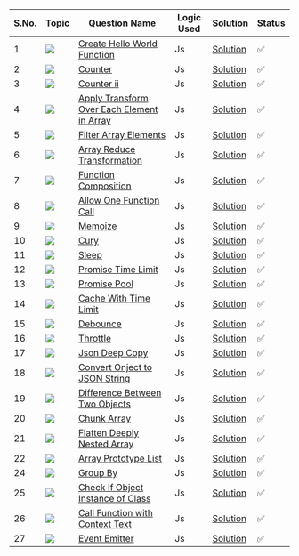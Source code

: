 S.No. | Topic | Question Name | Logic Used | Solution | Status |
------|---------------|------------|-------|------|------|
1 | ![](https://img.shields.io/badge/JS-f0772b?style=for-the-badge&logo=array&logoColor=black) | [Create Hello World Function](https://leetcode.com/problems/create-hello-world-function/description/?utm_campaign=PostD1&utm_medium=Post&utm_source=Post&gio_link_id=QPDw0kJR) | Js | [Solution](https://github.com/himanshugupta09/LEETCODE_SOLUTIONS/blob/main/30_Days_JavaScript/create-hello-world.js) | ✅ |
2 | ![](https://img.shields.io/badge/JS-f0772b?style=for-the-badge&logo=array&logoColor=black) | [Counter](https://leetcode.com/problems/counter/description/?utm_campaign=PostD2&utm_medium=Post&utm_source=Post&gio_link_id=xogkVqBo) | Js | [Solution](https://github.com/himanshugupta09/LEETCODE_SOLUTIONS/blob/main/30_Days_JavaScript/counter.js) | ✅ |
3 | ![](https://img.shields.io/badge/JS-f0772b?style=for-the-badge&logo=array&logoColor=black) | [Counter ii](https://leetcode.com/problems/counter-ii/description/?utm_campaign=PostD3&utm_medium=Post&utm_source=Post&gio_link_id=xRxVYOXo) | Js | [Solution](https://github.com/himanshugupta09/LEETCODE_SOLUTIONS/blob/main/30_Days_JavaScript/counter-ii.js) | ✅ |
4 | ![](https://img.shields.io/badge/JS-f0772b?style=for-the-badge&logo=array&logoColor=black) | [ Apply Transform Over Each Element in Array](https://leetcode.com/problems/apply-transform-over-each-element-in-array/description/?utm_campaign=PostD4&utm_medium=Post&utm_source=Post&gio_link_id=noqbNOv9) | Js | [Solution](https://github.com/himanshugupta09/LEETCODE_SOLUTIONS/blob/main/30_Days_JavaScript/apply-transform-over-each-element-in-array.js) | ✅ |
5 | ![](https://img.shields.io/badge/JS-f0772b?style=for-the-badge&logo=array&logoColor=black) | [Filter Array Elements](https://leetcode.com/problems/filter-elements-from-array/description/?utm_campaign=PostD5&utm_medium=Post&utm_source=Post&gio_link_id=a9a5VZr9) | Js | [Solution](https://github.com/himanshugupta09/LEETCODE_SOLUTIONS/blob/main/30_Days_JavaScript/filter-elements-from-array.js) | ✅ |
6 | ![](https://img.shields.io/badge/JS-f0772b?style=for-the-badge&logo=array&logoColor=black) | [Array Reduce Transformation](https://leetcode.com/problems/array-reduce-transformation/description/?utm_campaign=PostD6&utm_medium=Post&utm_source=Post&gio_link_id=nPN45jD9) | Js | [Solution](https://github.com/himanshugupta09/LEETCODE_SOLUTIONS/blob/main/30_Days_JavaScript/array-reduce-transform.js) | ✅ |
7 | ![](https://img.shields.io/badge/JS-f0772b?style=for-the-badge&logo=array&logoColor=black) | [Function Composition](https://leetcode.com/problems/function-composition/description/?utm_campaign=PostD7&utm_medium=Post&utm_source=Post&gio_link_id=4PY7wZM9) | Js | [Solution](https://github.com/himanshugupta09/LEETCODE_SOLUTIONS/blob/main/30_Days_JavaScript/function-compostion.js) | ✅ |
8 | ![](https://img.shields.io/badge/JS-f0772b?style=for-the-badge&logo=array&logoColor=black) | [Allow One Function Call](https://leetcode.com/problems/allow-one-function-call/description/?utm_campaign=PostD8&utm_medium=Post&utm_source=Post&gio_link_id=a9By01Oo) | Js | [Solution](https://github.com/himanshugupta09/LEETCODE_SOLUTIONS/blob/main/30_Days_JavaScript/allow-one-function-call.js) | ✅ |
9 | ![](https://img.shields.io/badge/JS-f0772b?style=for-the-badge&logo=array&logoColor=black) | [Memoize](https://leetcode.com/problems/memoize/description/?utm_campaign=PostD9&utm_medium=Post&utm_source=Post&gio_link_id=nRbADVd9) | Js | [Solution](https://github.com/himanshugupta09/LEETCODE_SOLUTIONS/blob/main/30_Days_JavaScript/memoize.js) | ✅ |
10 | ![](https://img.shields.io/badge/JS-f0772b?style=for-the-badge&logo=array&logoColor=black) | [Cury](https://leetcode.com/problems/curry/description/?utm_campaign=PostD10&utm_medium=Post&utm_source=Post&gio_link_id=QRekxgjo) | Js | [Solution](https://github.com/himanshugupta09/LEETCODE_SOLUTIONS/blob/main/30_Days_JavaScript/cury.js) | ✅ |
11 | ![](https://img.shields.io/badge/JS-f0772b?style=for-the-badge&logo=array&logoColor=black) | [Sleep](https://leetcode.com/problems/sleep/description/?utm_campaign=DailyD11&utm_medium=Email&utm_source=Daily&gio_link_id=Y9Jw7b6R) | Js | [Solution](https://github.com/himanshugupta09/LEETCODE_SOLUTIONS/blob/main/30_Days_JavaScript/sleep.js) | ✅ |
12 | ![](https://img.shields.io/badge/JS-f0772b?style=for-the-badge&logo=array&logoColor=black) | [Promise Time Limit](https://leetcode.com/problems/promise-time-limit/description/?utm_campaign=DailyD12&utm_medium=Email&utm_source=Daily&gio_link_id=q9A2ewMR) | Js | [Solution](https://github.com/himanshugupta09/LEETCODE_SOLUTIONS/blob/main/30_Days_JavaScript/promise-time-limit.js) | ✅ |
13 | ![](https://img.shields.io/badge/JS-f0772b?style=for-the-badge&logo=array&logoColor=black) | [Promise Pool](https://leetcode.com/problems/promise-pool/description/?utm_campaign=PostD13&utm_medium=Post&utm_source=Post&gio_link_id=3oLQwOg9) | Js | [Solution](https://github.com/himanshugupta09/LEETCODE_SOLUTIONS/blob/main/30_Days_JavaScript/Promise-Pool.js) | ✅ |
14 | ![](https://img.shields.io/badge/JS-f0772b?style=for-the-badge&logo=array&logoColor=black) | [Cache With Time Limit](https://leetcode.com/problems/cache-with-time-limit/?utm_campaign=DailyD14&utm_medium=Email&utm_source=Daily&gio_link_id=korbYD3o) | Js | [Solution](https://github.com/himanshugupta09/LEETCODE_SOLUTIONS/blob/main/30_Days_JavaScript/cache-with-time-limit.js) | ✅ |
15 | ![](https://img.shields.io/badge/JS-f0772b?style=for-the-badge&logo=array&logoColor=black) | [Debounce](https://leetcode.com/problems/debounce/description/?utm_campaign=DailyD15&utm_medium=Email&utm_source=Daily&gio_link_id=Yo10KlQP) | Js | [Solution](https://github.com/himanshugupta09/LEETCODE_SOLUTIONS/blob/main/30_Days_JavaScript/debounce.js) | ✅ |
16 | ![](https://img.shields.io/badge/JS-f0772b?style=for-the-badge&logo=array&logoColor=black) | [Throttle](https://leetcode.com/problems/throttle/description/?utm_campaign=DailyD16&utm_medium=Email&utm_source=Daily&gio_link_id=DPWg0Z4P) | Js | [Solution](https://github.com/himanshugupta09/LEETCODE_SOLUTIONS/blob/main/30_Days_JavaScript/throtell.js) | ✅ |
17 | ![](https://img.shields.io/badge/JS-f0772b?style=for-the-badge&logo=array&logoColor=black) | [Json Deep Copy](https://leetcode.com/problems/json-deep-equal/description/?utm_campaign=DailyD17&utm_medium=Email&utm_source=Daily&gio_link_id=nP2127dR) | Js | [Solution](https://github.com/himanshugupta09/LEETCODE_SOLUTIONS/blob/main/30_Days_JavaScript/json-deep-equal.js) | ✅ |
18 | ![](https://img.shields.io/badge/JS-f0772b?style=for-the-badge&logo=array&logoColor=black) | [Convert Onject to JSON String](https://leetcode.com/problems/convert-object-to-json-string/description/?utm_campaign=DailyD18&utm_medium=Email&utm_source=Daily&gio_link_id=woVyOn5P) | Js | [Solution](https://github.com/himanshugupta09/LEETCODE_SOLUTIONS/blob/main/30_Days_JavaScript/convert-object-to-json-string.js) | ✅ |
19 | ![](https://img.shields.io/badge/JS-f0772b?style=for-the-badge&logo=array&logoColor=black) | [Difference Between Two Objects](https://leetcode.com/problems/differences-between-two-objects/?utm_campaign=PostD20&utm_medium=Post&utm_source=Post&gio_link_id=LPdzgyA9) | Js | [Solution](https://github.com/himanshugupta09/LEETCODE_SOLUTIONS/blob/main/30_Days_JavaScript/difference-between-two-objects.js) | ✅ |
20 | ![](https://img.shields.io/badge/JS-f0772b?style=for-the-badge&logo=array&logoColor=black) | [Chunk Array](https://leetcode.com/problems/chunk-array/description/?utm_campaign=PostD21&utm_medium=Post&utm_source=Post&gio_link_id=YoXvrdGR) | Js | [Solution](https://github.com/himanshugupta09/LEETCODE_SOLUTIONS/blob/main/30_Days_JavaScript/chunk-array.js) | ✅ |
21 | ![](https://img.shields.io/badge/JS-f0772b?style=for-the-badge&logo=array&logoColor=black) | [Flatten Deeply Nested Array](https://leetcode.com/problems/flatten-deeply-nested-array/description/?utm_campaign=PostD22&utm_medium=Post&utm_source=Post&gio_link_id=rREX6Gm9) | Js | [Solution](https://github.com/himanshugupta09/LEETCODE_SOLUTIONS/blob/main/30_Days_JavaScript/flatten-deeply-nested-array.js) | ✅ |
22 | ![](https://img.shields.io/badge/JS-f0772b?style=for-the-badge&logo=array&logoColor=black) | [Array Prototype List](https://leetcode.com/problems/array-prototype-last/description/?utm_campaign=PostD23&utm_medium=Post&utm_source=Post&gio_link_id=GR434na9) | Js | [Solution](https://github.com/himanshugupta09/LEETCODE_SOLUTIONS/blob/main/30_Days_JavaScript/array-prototype-list.js) | ✅ |
24 | ![](https://img.shields.io/badge/JS-f0772b?style=for-the-badge&logo=array&logoColor=black) | [Group By](https://leetcode.com/problems/group-by/description/?utm_campaign=PostD24&utm_medium=Post&utm_source=Post&gio_link_id=WoM5GZKo) | Js | [Solution](https://github.com/himanshugupta09/LEETCODE_SOLUTIONS/blob/main/30_Days_JavaScript/groupby.js) | ✅ |
25 | ![](https://img.shields.io/badge/JS-f0772b?style=for-the-badge&logo=array&logoColor=black) | [Check If Object Instance of Class](https://leetcode.com/problems/check-if-object-instance-of-class/description/?utm_campaign=PostD25&utm_medium=Post&utm_source=Post&gio_link_id=qPkbxBwR) | Js | [Solution](https://github.com/himanshugupta09/LEETCODE_SOLUTIONS/blob/main/30_Days_JavaScript/check-if-object-instance-of-class.js) | ✅ |
26 | ![](https://img.shields.io/badge/JS-f0772b?style=for-the-badge&logo=array&logoColor=black) | [Call Function with Context Text](https://leetcode.com/problems/call-function-with-custom-context/description/?utm_campaign=PostD26&utm_medium=Post&utm_source=Post&gio_link_id=39lbqjpP) | Js | [Solution](https://github.com/himanshugupta09/LEETCODE_SOLUTIONS/blob/main/30_Days_JavaScript/call-function-wiith-custom-context.js) | ✅ |
27 | ![](https://img.shields.io/badge/JS-f0772b?style=for-the-badge&logo=array&logoColor=black) | [Event Emitter](https://leetcode.com/problems/event-emitter/description/?utm_campaign=PostD27&utm_medium=Post&utm_source=Post&gio_link_id=lPQDyGjR) | Js | [Solution](https://github.com/himanshugupta09/LEETCODE_SOLUTIONS/blob/main/30_Days_JavaScript/event-emmiter.js) | ✅ |
